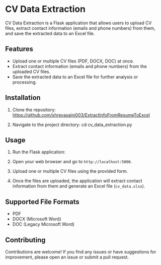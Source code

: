 # CV Data Extraction

CV Data Extraction is a Flask application that allows users to upload CV files, extract contact information (emails and phone numbers) from them, and save the extracted data to an Excel file.

## Features

- Upload one or multiple CV files (PDF, DOCX, DOC) at once.
- Extract contact information (emails and phone numbers) from the uploaded CV files.
- Save the extracted data to an Excel file for further analysis or processing.

## Installation

1. Clone the repository:
https://github.com/shreyasaini003/ExtractInfoFromResumeToExcel


2. Navigate to the project directory:
cd cv_data_extraction.py



## Usage

1. Run the Flask application:

2. Open your web browser and go to `http://localhost:5000`.

3. Upload one or multiple CV files using the provided form.

4. Once the files are uploaded, the application will extract contact information from them and generate an Excel file (`cv_data.xlsx`).

## Supported File Formats

- PDF
- DOCX (Microsoft Word)
- DOC (Legacy Microsoft Word)

## Contributing

Contributions are welcome! If you find any issues or have suggestions for improvement, please open an issue or submit a pull request.


